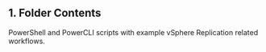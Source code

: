 ## 1. Folder Contents
PowerShell and PowerCLI scripts with example vSphere Replication related workflows.